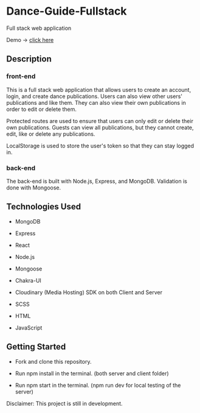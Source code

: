 # Dance-Guide-Fullstack

Full stack web application

Demo -> [click here](https://danceguide.netlify.app/)

## Description

### front-end

This is a full stack web application that allows users to create an account, login, and create dance publications. Users can also view other users' publications and like them. They can also view their own publications in order to edit or delete them.

Protected routes are used to ensure that users can only edit or delete their own publications.
Guests can view all publications, but they cannot create, edit, like or delete any publications.

LocalStorage is used to store the user's token so that they can stay logged in.

### back-end

The back-end is built with Node.js, Express, and MongoDB.
Validation is done with Mongoose.

## Technologies Used

- MongoDB

- Express

- React

- Node.js

- Mongoose

- Chakra-UI

- Cloudinary (Media Hosting)
  SDK on both Client and Server

- SCSS

- HTML

- JavaScript

## Getting Started

- Fork and clone this repository.

- Run npm install in the terminal. (both server and client folder)

- Run npm start in the terminal.
  (npm run dev for local testing of the server)

Disclaimer: This project is still in development.
